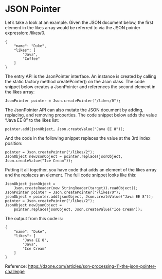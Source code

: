 # JSON Pointer

Let’s take a look at an example. Given the JSON document below, the first element in the likes array would be referred to via the JSON pointer expression: /likes/0.
```
{
    "name": "Duke",
    "likes": [
        "Java",
        "Coffee"
    ]
}
```
The entry API is the JsonPointer interface. An instance is created by calling the static factory method createPointer() on the Json class. The code snippet below creates a JsonPointer and references the second element in the likes array:
```
JsonPointer pointer = Json.createPointer("/likes/0");
```
The JsonPointer API can also mutate the JSON document by adding, replacing, and removing properties. The code snippet below adds the value “Java EE 8” to the likes list:
```
pointer.add(jsonObject, Json.createValue("Java EE 8"));
```
And the code in the following snippet replaces the value at the 3rd index position:
```
pointer = Json.createPointer("/likes/2");
JsonObject newJsonObject = pointer.replace(jsonObject, Json.createValue("Ice Cream"));
```
Putting it all together, you have code that adds an element of the likes array and the replaces an element. The full code snippet looks like this:
```
JsonObject jsonObject = 
    Json.createReader(new StringReader(target)).readObject();
JsonPointer pointer = Json.createPointer("/likes/0");
jsonObject = pointer.add(jsonObject, Json.createValue("Java EE 8"));
pointer = Json.createPointer("/likes/2");
JsonObject newJsonObject = 
    pointer.replace(jsonObject, Json.createValue("Ice Cream"));
```
The output from this code is:
```
{
    "name": "Duke",
    "likes": [
        "Java EE 8",
        "Java",
        "Ice Cream"
    ]
}
```

Reference: https://dzone.com/articles/son-processing-11-the-json-pointer-challenge

